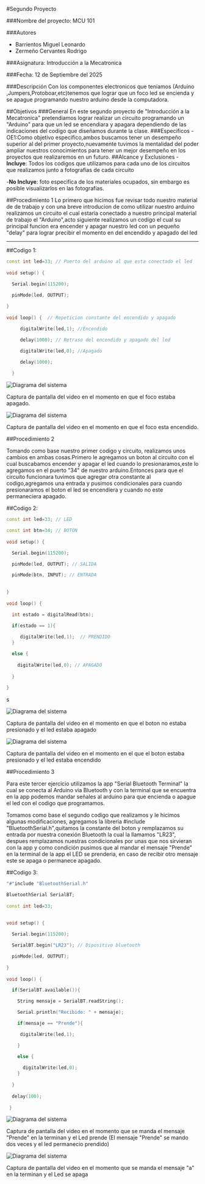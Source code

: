 #Segundo Proyecto

###Nombre del proyecto: MCU 101

###Autores
- Barrientos Miguel Leonardo
- Zermeño Cervantes Rodrigo

###Asignatura: Introducción a la Mecatronica

###Fecha: 12 de Septiembre del 2025

###Descripción
Con los componentes electronicos que teniamos (Arduino ,Jumpers,Protoboar,etc)tenemos que lograr que un foco led se encienda y se apague programando nuestro arduino desde la computadora.


##Objetivos
###General
En este segundo proyecto  de "Introducción a la Mecatronica" pretendiamos lograr realizar un circuito programando  un "Arduino"  para que un led se encendiara y apagara dependiendo de las indicaciones del codigo que diseñamos durante la clase.
###Especificos
-OE1:Como objetivo especifico,ambos buscamos tener un desempeño superior al del primer proyecto,nuevamente tuvimos la mentalidad del poder ampliar nuestros conocimientos para tener un mejor desempeño en los proyectos que realizaremos en un futuro.
##Alcance y Exclusiones
 -**Incluye**: Todos los codigos que utilizamos para cada uno de los circuitos que realizamos junto a fotografias de cada circuito

 -**No Incluye**: foto especifica de los materiales ocupados, sin embargo es posible visualizarlos en las fotografías.

##Procedimiento 1
Lo primero que hicimos fue revisar todo nuestro material  de de trabajo y con una breve introducion de como utilizar nuestro arduino realizamos un circuito el cual estaria conectado a nuestro principal material de trabajo el "Arduino",acto siguiente realizamos un codigo el cual su principal funcion era encender y apagar nuestro led con un pequeño "delay" para lograr precibir  el momento en del encendido y apagado del led

---

##Codigo 1:
```cpp
const int led=33; // Puerto del arduino al que esta conectado el led
 
void setup() {

  Serial.begin(115200);

  pinMode(led, OUTPUT);
 
}
 
void loop() {  // Repeticion constante del encendido y apagado

     digitalWrite(led,1); //Encendido

     delay(1000); // Retraso del encendido y apagado del led

     digitalWrite(led,0); //Apagado

     delay(1000);
 
  }
```

![Diagrama del sistema](recursos/imgs/AFocoapa.png)

Captura de pantalla del video en el momento en que el foco estaba apagado.


![Diagrama del sistema](recursos/imgs/AFocopre.png)

Captura de pantalla del video en el momento en que el foco esta encendido.

##Procedimiento 2

Tomando como base nuestro primer codigo y circuito, realizamos unos cambios en ambas cosas.Primero le agregamos un boton al circuito con el cual buscabamos encender y apagar el led cuando lo presionaramos,este lo agregamos en el puerto "34" de nuestro arduino.Entonces para que el circuito funcionara tuvimos que agregar otra constante al codigo,agregamos una entrada y pusimos condicionales para cuando presionaramos el boton el led se encendiera y cuando no este permaneciera apagado.

##Codigo 2:
```cpp
const int led=33; // LED

const int btn=34; // BOTON
 
void setup() {

  Serial.begin(115200);

  pinMode(led, OUTPUT); // SALIDA

  pinMode(btn, INPUT); // ENTRADA
 
 
}
 
void loop() {

  int estado = digitalRead(btn); 
 
  if(estado == 1){

     digitalWrite(led,1);  // PRENDIDO
  }

  else {
    
    digitalWrite(led,0); // APAGADO
 
  }
 
}
```
 s


![Diagrama del sistema](recursos/imgs/A1.png)

 Captura de pantalla del video en el momento en que el boton no estaba presionado y el led estaba apagado


![Diagrama del sistema](recursos/imgs/A2.png)

 Captura de pantalla del video en el momento en el que el boton estaba presionado y el led estaba encendido


##Procedimiento 3

Para este tercer ejercicio utilizamos la app "Serial Bluetooth Terminal" la cual se conecta al Arduino via Bluetooth y con la terminal que se encuentra en la app podemos mandar señales al arduino para que encienda o apague el led con el codigo que programamos.

Tomamos como base el segundo codigo que realizamos y le hicimos algunas modificaciones, agregamos la libreria #include "BluetoothSerial.h",quitamos la constante del boton y remplazamos su entrada por nuestra conexión Bluetooth la cual la llamamos "LR23", despues remplazamos nuestras condicionales por unas que nos sirvieran con la app y como condición pusimos que al mandar el mensaje "Prende" en la terminal de la app el LED se prenderia, en caso de recibir otro mensaje este se apaga o permanece apagado.

##Codigo 3:
```cpp
"#"include "BluetoothSerial.h"

BluetoothSerial SerialBT;
 
const int led=33;
 
 
void setup() {

  Serial.begin(115200);

  SerialBT.begin("LR23"); // Dipositivo bluetooth

  pinMode(led, OUTPUT);
 
}
 
void loop() {

  if(SerialBT.available()){

    String mensaje = SerialBT.readString();

    Serial.println("Recibido: " + mensaje);

    if(mensaje == "Prende"){

     digitalWrite(led,1);

    }

    else {
      
      digitalWrite(led,0);
    }
    
  }
 
  delay(100);
 
 }
```


![Diagrama del sistema](recursos/imgs/p1.png)

 Captura de pantalla del video en el momento que se manda el mensaje "Prende" en la terminan y el Led prende (El mensaje "Prende" se mando dos veces y el led permanecio prendido)


![Diagrama del sistema](recursos/imgs/p2.png)

 Captura de pantalla del video en el momento que se manda el mensaje "a" en la terminan y el Led se apaga


